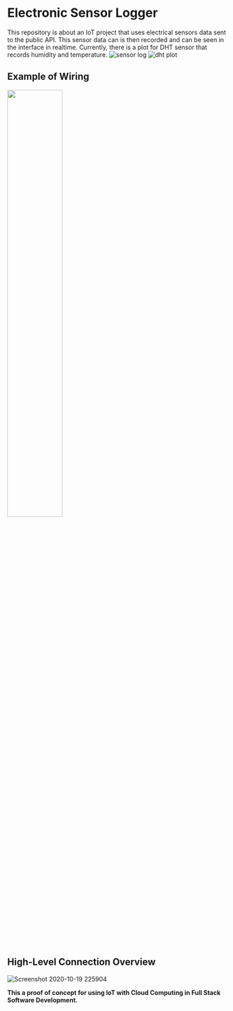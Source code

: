 # Electronic Sensor Logger

This repository is about an IoT project that uses electrical sensors data sent to the public API. This sensor data can is then recorded and can be seen in the interface in realtime. Currently, there is a plot for DHT sensor that records humidity and temperature.
![sensor log](https://user-images.githubusercontent.com/44391389/85832027-eb271680-b7c1-11ea-866b-06d80636d7f4.png)
![dht plot](https://user-images.githubusercontent.com/44391389/85832032-ecf0da00-b7c1-11ea-83bf-54b4a926e7dc.png)

## Example of Wiring
<img src="https://user-images.githubusercontent.com/44391389/96469033-5ad47c00-125f-11eb-9c0b-4cc15c6d0b11.png" width="50%">

## High-Level Connection Overview

![Screenshot 2020-10-19 225904](https://user-images.githubusercontent.com/44391389/96468709-fb766c00-125e-11eb-971f-6d869bb061ea.png)


**This a proof of concept for using IoT with Cloud Computing in Full Stack Software Development.**

